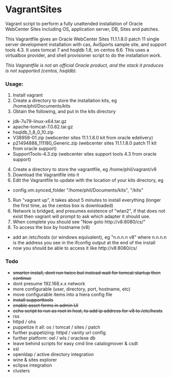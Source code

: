 # VagrantSites
Vagrant script to perform a fully unattended installation of Oracle WebCenter Sites including OS, application server, DB, Sites and patches.

This Vagrantfile gives an Oracle WebCenter Sites 11.1.1.8.0 patch 11 single server development installation with cas, AviSports sample site, and support tools 4.3. It uses tomcat 7 and hsqldb 1.8, on centos 6.6. This uses a virtualbox provider, and shell provisioner script to do the installation work.

*This Vagrantfile is not an official Oracle product, and the stack it produces is not supported (centos, hsqldb).*

### Usage:

1. Install vagrant
2. Create a directory to store the installation kits, eg /home/phil/Documents/kits
3. Obtain the following, and put in the kits directory
  * jdk-7u79-linux-x64.tar.gz
  * apache-tomcat-7.0.62.tar.gz
  * hsqldb_1_8_0_10.zip
  * V38958-01.zip (webcenter sites 11.1.1.8.0 kit from oracle edelivery)
  * p21494888_111180_Generic.zip (webcenter sites 11.1.1.8.0 patch 11 kit from oracle support)
  * SupportTools-4.3.zip (webcenter sites support tools 4.3 from oracle support)
4. Create a directory to store the vagrantfile, eg /home/phil/vagrant/v8
5. Download the Vagrantfile into it
6. Edit the Vagrantfile to update with the location of your kits directory, eg
  * config.vm.synced_folder "/home/phil/Documents/kits", "/kits"
5. Run "vagrant up", it takes about 5 minutes to install everything (longer the first time, as the centos box is downloaded)
6. Network is bridged, and presumes existence of "wlan2", if that does not exist then vagrant will prompt to ask which adapter it should use.
7. When complete you should see "Now goto http://v8:8080/cs/"
8. To access the box by hostname (v8)
  * add an /etc/hosts (or windows equivalent), eg "n.n.n.n v8" where n.n.n.n is the address you see in the ifconfig output at the end of the install
  * now you should be able to access it like http://v8:8080/cs/

### Todo


* ~~smarter install, dont run twice but instead wait for tomcat startup then continue~~
* dont presume 192.168.x.x network
* more configurable (user, directory, port, hostname, etc)
* move configurable items into a hiera config file
* ~~install supporttools~~
* ~~enable asset forms in admin UI~~
* ~~echo script to run as root in host, to add ip address for v8 to /etc/hosts~~
* rss
* httpd / ohs
* puppetize it all: os / tomcat / sites / patch
* further puppetizing: httpd / vanity url config
* further platform: oel / wls / oraclexe db
* leave behind scripts for easy cmd line catalogmover & csdt
* ssl
* openldap / active directory integration
* wine & sites explorer
* eclipse integration
* clusters


